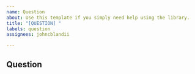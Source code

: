 ```yaml
---
name: Question
about: Use this template if you simply need help using the library.
title: "[QUESTION] "
labels: question
assignees: johncblandii

---
```


## Question
